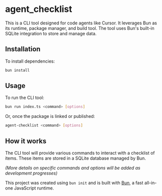 # agent_checklist

This is a CLI tool designed for code agents like Cursor. It leverages Bun as its runtime, package manager, and build tool. The tool uses Bun's built-in SQLite integration to store and manage data.

## Installation

To install dependencies:

```bash
bun install
```

## Usage

To run the CLI tool:

```bash
bun run index.ts <command> [options]
```

Or, once the package is linked or published:

```bash
agent-checklist <command> [options]
```

## How it works

The CLI tool will provide various commands to interact with a checklist of items. These items are stored in a SQLite database managed by Bun.

_(More details on specific commands and options will be added as development progresses)_

This project was created using `bun init` and is built with [Bun](https://bun.sh), a fast all-in-one JavaScript runtime.

